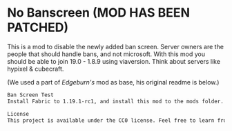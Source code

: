 # No Banscreen (MOD HAS BEEN PATCHED)

This is a mod to disable the newly added ban screen. 
Server owners are the people that should handle bans, 
and not microsoft. 
With this mod you should be able to join 19.0 - 1.8.9 using viaversion.
Think about servers like hypixel & cubecraft.  

(We used a part of _Edgeburn's_ mod as base, his original readme is below.)

```md
Ban Screen Test
Install Fabric to 1.19.1-rc1, and install this mod to the mods folder.

License
This project is available under the CC0 license. Feel free to learn from it and incorporate it in your own projects.```
